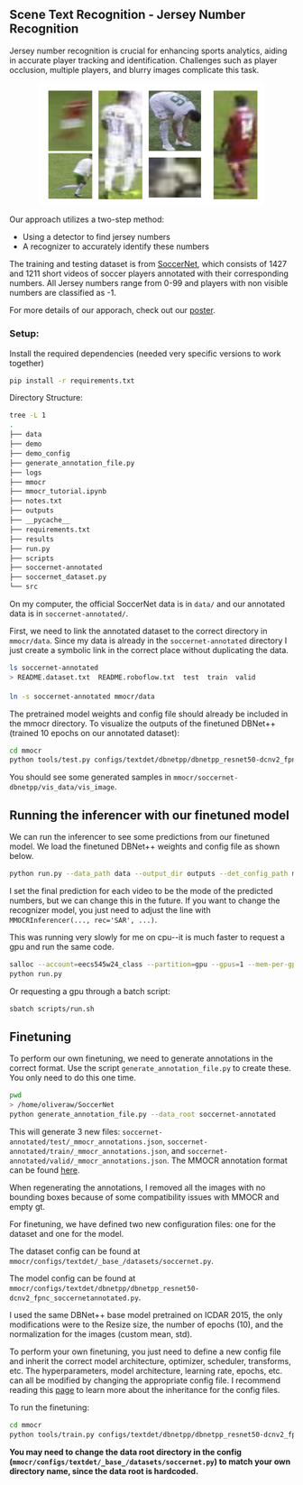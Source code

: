 ## Scene Text Recognition - Jersey Number Recognition

Jersey number recognition is crucial for enhancing sports analytics, aiding in accurate player tracking and identification. Challenges such as player occlusion, multiple players, and blurry images complicate this task. 

<p align="center">
    <img src="sample-data.png" alt="sample data" width="400">
</p>

Our approach utilizes a two-step method: 
* Using a detector to find jersey numbers
* A recognizer to accurately identify these numbers

The training and testing dataset is from [SoccerNet](https://www.soccer-net.org/tasks/jersey-number-recognition), which consists of 1427 and 1211 short videos of soccer players annotated with their corresponding numbers. All Jersey numbers range from 0-99 and players with non visible numbers are classified as -1. 


For more details of our apporach, check out our [poster](poster.pdf).

### Setup:
Install the required dependencies (needed very specific versions to work together)
```bash
pip install -r requirements.txt
```

Directory Structure:
```bash
tree -L 1
.
├── data
├── demo
├── demo_config
├── generate_annotation_file.py
├── logs
├── mmocr
├── mmocr_tutorial.ipynb
├── notes.txt
├── outputs
├── __pycache__
├── requirements.txt
├── results
├── run.py
├── scripts
├── soccernet-annotated
├── soccernet_dataset.py
└── src
```
On my computer, the official SoccerNet data is in `data/` and our annotated data is in `soccernet-annotated/`.

First, we need to link the annotated dataset to the correct directory in `mmocr/data`. Since my data is already in the `soccernet-annotated` directory I just create a symbolic link in the correct place without duplicating the data.
```bash
ls soccernet-annotated
> README.dataset.txt  README.roboflow.txt  test  train  valid

ln -s soccernet-annotated mmocr/data
```

The pretrained model weights and config file should already be included in the mmocr directory. To visualize the outputs of the finetuned DBNet++ (trained 10 epochs on our annotated dataset):
```bash
cd mmocr
python tools/test.py configs/textdet/dbnetpp/dbnetpp_resnet50-dcnv2_fpnc_soccernetannotated.py soccernet-dbnetpp/epoch_10.pth --show-dir soccernet-dbnetpp
```
You should see some generated samples in `mmocr/soccernet-dbnetpp/vis_data/vis_image`.

## Running the inferencer with our finetuned model
We can run the inferencer to see some predictions from our finetuned model. We load the finetuned DBNet++ weights and config file as shown below.
```bash
python run.py --data_path data --output_dir outputs --det_config_path mmocr/configs/textdet/dbnetpp/dbnetpp_resnet50-dcnv2_fpnc_soccernetannotated.py --det_weights_path mmocr/soccernet-dbnetpp/epoch_10.pth
```
I set the final prediction for each video to be the mode of the predicted numbers, but we can change this in the future. 
If you want to change the recognizer model, you just need to adjust the line with `MMOCRInferencer(..., rec='SAR', ...)`.

This was running very slowly for me on cpu--it is much faster to request a gpu and run the same code. 
```bash
salloc --account=eecs545w24_class --partition=gpu --gpus=1 --mem-per-gpu=8000 --cpus-per-gpu=3 --time=2:00:00
python run.py
```
Or requesting a gpu through a batch script:
```bash
sbatch scripts/run.sh
```

## Finetuning
To perform our own finetuning, we need to generate annotations in the correct format. Use the script `generate_annotation_file.py` to create these. You only need to do this one time.
```bash
pwd
> /home/oliveraw/SoccerNet
python generate_annotation_file.py --data_root soccernet-annotated
```
This will generate 3 new files: `soccernet-annotated/test/_mmocr_annotations.json`, `soccernet-annotated/train/_mmocr_annotations.json`, and `soccernet-annotated/valid/_mmocr_annotations.json`.
The MMOCR annotation format can be found [here](https://mmocr.readthedocs.io/en/dev-1.x/basic_concepts/datasets.html#ocrdataset). 

When regenerating the annotations, I removed all the images with no bounding boxes because of some compatibility issues with MMOCR and empty gt. 

For finetuning, we have defined two new configuration files: one for the dataset and one for the model.

The dataset config can be found at `mmocr/configs/textdet/_base_/datasets/soccernet.py`. 

The model config can be found at `mmocr/configs/textdet/dbnetpp/dbnetpp_resnet50-dcnv2_fpnc_soccernetannotated.py`.

I used the same DBNet++ base model pretrained on ICDAR 2015, the only modifications were to the Resize size, the number of epochs (10), and the normalization for the images (custom mean, std). 


To perform your own finetuning, you just need to define a new config file and inherit the correct model architecture, optimizer, scheduler, transforms, etc. The hyperparameters, model architecture, learning rate, epochs, etc. can all be modified by changing the appropriate config file.
I recommend reading this [page](https://mmengine.readthedocs.io/en/latest/advanced_tutorials/config.html) to learn more about the inheritance for the config files. 

To run the finetuning:
```bash
cd mmocr
python tools/train.py configs/textdet/dbnetpp/dbnetpp_resnet50-dcnv2_fpnc_soccernetannotated.py --work-dir soccernet-dbnetpp
```

**You may need to change the data root directory in the config (`mmocr/configs/textdet/_base_/datasets/soccernet.py`) to match your own directory name, since the data root is hardcoded.**

